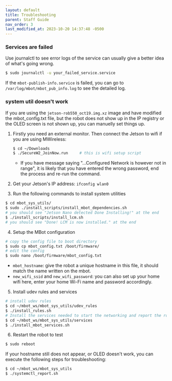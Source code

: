 ```yaml
---
layout: default
title: Troubleshooting
parent: Staff Guide
nav_order: 3
last_modified_at: 2023-10-20 14:37:48 -0500
---
```


### Services are failed
Use journalctl to see error logs of the service can usually give a better idea of what's going wrong.
```bash
$ sudo journalctl -u your_failed_service.service
```
If the `mbot-publish-info.service` is failed, you can go to `/var/log/mbot/mbot_pub_info.log` to see the detailed log.

### system util doesn't work
If you are using the `jetson-rob550_oct19.img.xz` image and have modified the mbot_config.txt file, but the robot does not show up in the IP registry or the OLED screen is not shown up, you can manuelly set things up.

1. Firstly you need an external monitor. Then connect the Jetson to wifi if you are using MWireless:
    ```bash
    $ cd ~/Downloads
    $ ./SecureW2_JoinNow.run     # this is wifi setup script
    ```
    - If you have message saying "...Configured Network is however not in range", it is likely that you have entered the wrong password, end the process and re-run the command.

2. Get your Jetson's IP address: `ifconfig wlan0`
3. Run the following commands to install system utilities 
```bash
$ cd mbot_sys_utils/
$ sudo ./install_scripts/install_mbot_dependencies.sh
# you should see "Jetson Nano detected Done Installing!" at the end
$ ./install_scripts/install_lcm.sh
# you should see "Done! LCM is now installed." at the end
```
4. Setup the MBot configuration
```bash
# copy the config file to boot directory
$ sudo cp mbot_config.txt /boot/firmware/
# edit the config
$ sudo nano /boot/firmware/mbot_config.txt
```
- `mbot_hostname`: give the robot a unique hostname in this file, it should match the name written on the mbot.
- `new_wifi_ssid` and `new_wifi_password`: you can also set up your home wifi here, enter your home Wi-Fi name and password accordingly.

5. Install udev rules and services 
```bash
# install udev rules
$ cd ~/mbot_ws/mbot_sys_utils/udev_rules
$ ./install_rules.sh
# Install the services needed to start the networking and report the robot’s IP
$ cd ~/mbot_ws/mbot_sys_utils/services
$ ./install_mbot_services.sh
```
6. Restart the robot to test
```bash
$ sudo reboot
```

If your hostname still does not appear, or OLED doesn't work, you can execute the following steps for troubleshooting:
```bash
$ cd ~/mbot_ws/mbot_sys_utils
$ ./systemctl_report.sh 
```